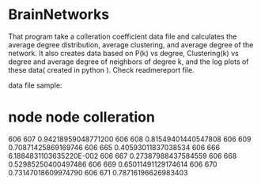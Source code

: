 # BrainNetworks
That program take a colleration coefficient data file and calculates the average degree distribution, average clustering, and average degree of the network. It also creates data based on P(k) vs degree, Clustering(k) vs degree and average degree of neighbors of degree k, and the log plots of these data( created in python ). Check readmereport file. 


data file sample:

node node colleration
=====================


606 607 0.94218959048771200
606 608 0.81549401440547808
606 609 0.70871425869169746
606 665 0.40593011837038534
606 666 6.1884831103635220E-002
606 667 0.27387988437584559
606 668 0.52985250400497486
606 669 0.65011491129174614
606 670 0.73147018609974790
606 671 0.78716196626983403
